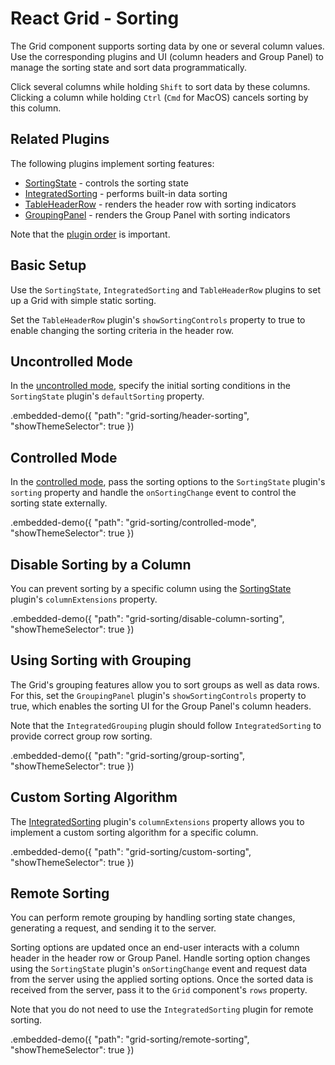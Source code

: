 # React Grid - Sorting

The Grid component supports sorting data by one or several column values. Use the corresponding plugins and UI (column headers and Group Panel) to manage the sorting state and sort data programmatically.

Click several columns while holding `Shift` to sort data by these columns. Clicking a column while holding `Ctrl` (`Cmd` for MacOS) cancels sorting by this column.

## Related Plugins

The following plugins implement sorting features:

- [SortingState](../reference/sorting-state.md) - controls the sorting state
- [IntegratedSorting](../reference/integrated-sorting.md) - performs built-in data sorting
- [TableHeaderRow](../reference/table-header-row.md) - renders the header row with sorting indicators
- [GroupingPanel](../reference/grouping-panel.md) - renders the Group Panel with sorting indicators

Note that the [plugin order](./plugin-overview.md#plugin-order) is important.

## Basic Setup

Use the `SortingState`, `IntegratedSorting` and `TableHeaderRow` plugins to set up a Grid with simple static sorting.

Set the `TableHeaderRow` plugin's `showSortingControls` property to true to enable changing the sorting criteria in the header row.

## Uncontrolled Mode

In the [uncontrolled mode](controlled-and-uncontrolled-modes.md), specify the initial sorting conditions in the `SortingState` plugin's `defaultSorting` property.

.embedded-demo({ "path": "grid-sorting/header-sorting", "showThemeSelector": true })

## Controlled Mode

In the [controlled mode](controlled-and-uncontrolled-modes.md), pass the sorting options to the `SortingState` plugin's `sorting` property and handle the `onSortingChange` event to control the sorting state externally.

.embedded-demo({ "path": "grid-sorting/controlled-mode", "showThemeSelector": true })

## Disable Sorting by a Column

You can prevent sorting by a specific column using the [SortingState](../reference/sorting-state.md) plugin's `columnExtensions` property.

.embedded-demo({ "path": "grid-sorting/disable-column-sorting", "showThemeSelector": true })

## Using Sorting with Grouping

The Grid's grouping features allow you to sort groups as well as data rows. For this, set the `GroupingPanel` plugin's `showSortingControls` property to true, which enables the sorting UI for the Group Panel's column headers.

Note that the `IntegratedGrouping` plugin should follow `IntegratedSorting` to provide correct group row sorting.

.embedded-demo({ "path": "grid-sorting/group-sorting", "showThemeSelector": true })

## Custom Sorting Algorithm

The [IntegratedSorting](../reference/integrated-sorting.md) plugin's `columnExtensions` property allows you to implement a custom sorting algorithm for a specific column.

.embedded-demo({ "path": "grid-sorting/custom-sorting", "showThemeSelector": true })

## Remote Sorting

You can perform remote grouping by handling sorting state changes, generating a request, and sending it to the server.

Sorting options are updated once an end-user interacts with a column header in the header row or Group Panel. Handle sorting option changes using the `SortingState` plugin's `onSortingChange` event and request data from the server using the applied sorting options. Once the sorted data is received from the server, pass it to the `Grid` component's `rows` property.

Note that you do not need to use the `IntegratedSorting` plugin for remote sorting.

.embedded-demo({ "path": "grid-sorting/remote-sorting", "showThemeSelector": true })
